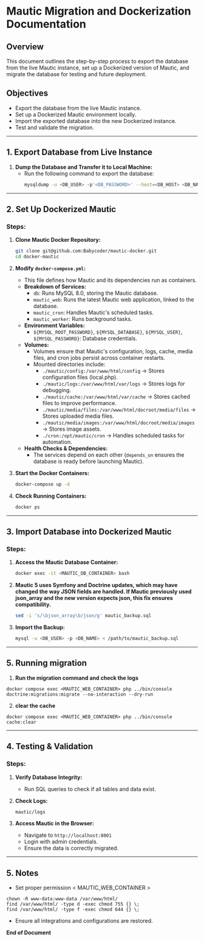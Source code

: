 # Mautic Migration and Dockerization Documentation

## Overview

This document outlines the step-by-step process to export the database from the live Mautic instance, set up a Dockerized version of Mautic, and migrate the database for testing and future deployment.

## Objectives

- Export the database from the live Mautic instance.
- Set up a Dockerized Mautic environment locally.
- Import the exported database into the new Dockerized instance.
- Test and validate the migration.

---

## 1. Export Database from Live Instance

1. **Dump the Database and Transfer it to Local Machine:**
   - Run the following command to export the database:
     ```bash
     mysqldump -u <DB_USER> -p'<DB_PASSWORD>' --host=<DB_HOST> <DB_NAME> > mautic_backup.sql
     ```

---

## 2. Set Up Dockerized Mautic

### Steps:

1. **Clone Mautic Docker Repository:**

   ```bash
   git clone git@github.com:Babycoder/mautic-docker.git
   cd docker-mautic
   ```

2. **Modify ****************************************************************************************************************************`docker-compose.yml`****************************************************************************************************************************:**

   - This file defines how Mautic and its dependencies run as containers.
   - **Breakdown of Services:**
     - `db`: Runs MySQL 8.0, storing the Mautic database.
     - `mautic_web`: Runs the latest Mautic web application, linked to the database.
     - `mautic_cron`: Handles Mautic's scheduled tasks.
     - `mautic_worker`: Runs background tasks.
   - **Environment Variables:**
     - `${MYSQL_ROOT_PASSWORD}`, `${MYSQL_DATABASE}`, `${MYSQL_USER}`, `${MYSQL_PASSWORD}`: Database credentials.
   - **Volumes:**
     - Volumes ensure that Mautic's configuration, logs, cache, media files, and cron jobs persist across container restarts.
     - Mounted directories include:
       - `./mautic/config:/var/www/html/config` → Stores configuration files (local.php).
       - `./mautic/logs:/var/www/html/var/logs` → Stores logs for debugging.
       - `./mautic/cache:/var/www/html/var/cache` → Stores cached files to improve performance.
       - `./mautic/media/files:/var/www/html/docroot/media/files` → Stores uploaded media files.
       - `./mautic/media/images:/var/www/html/docroot/media/images` → Stores image assets.
       - `./cron:/opt/mautic/cron` → Handles scheduled tasks for automation.
   - **Health Checks & Dependencies:**
     - The services depend on each other (`depends_on` ensures the database is ready before launching Mautic).

3. **Start the Docker Containers:**

   ```bash
   docker-compose up -d
   ```

4. **Check Running Containers:**

   ```bash
   docker ps
   ```

---

## 3. Import Database into Dockerized Mautic

### Steps:

1. **Access the Mautic Database Container:**

   ```bash
   docker exec -it <MAUTIC_DB_CONTAINER> bash
   ```

2. **Mautic 5 uses Symfony and Doctrine updates, which may have changed the way JSON fields are handled. If Mautic previously used json_array and the new version expects json, this fix ensures compatibility.**

   ```bash
   sed -i 's/\bjson_array\b/json/g' mautic_backup.sql
   ```

3. **Import the Backup:**

   ```bash
   mysql -u <DB_USER> -p <DB_NAME> < /path/to/mautic_backup.sql
   ```

---



## 5. Running migration


1.  **Run the migration command and check the logs**
 ```
 docker compose exec <MAUTIC_WEB_CONTAINER> php ../bin/console doctrine:migrations:migrate --no-interaction --dry-run
 ```
2. **clear the cache** 
 ```
 docker compose exec <MAUTIC_WEB_CONTAINER> php ../bin/console cache:clear
 ```


---

## 4. Testing & Validation

### Steps:

1. **Verify Database Integrity:**

   - Run SQL queries to check if all tables and data exist.

2. **Check Logs:**

   ```bash
   mautic/logs
   ```

3. **Access Mautic in the Browser:**

   - Navigate to `http://localhost:8001`
   - Login with admin credentials.
   - Ensure the data is correctly migrated.

---

## 5. Notes

- Set proper permission < MAUTIC_WEB_CONTAINER >
```
chown -R www-data:www-data /var/www/html/
find /var/www/html/ -type d -exec chmod 755 {} \;
find /var/www/html/ -type f -exec chmod 644 {} \;
```
- Ensure all integrations and configurations are restored.

**End of Document**
